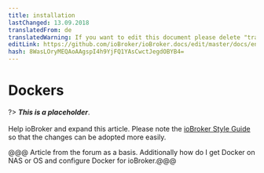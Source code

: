 ```yaml
---
title: installation
lastChanged: 13.09.2018
translatedFrom: de
translatedWarning: If you want to edit this document please delete "translatedFrom" field, elsewise this document will be translated automatically again
editLink: https://github.com/ioBroker/ioBroker.docs/edit/master/docs/en/install/docker.md
hash: 8WasLOryMEQAoAAgspI4h9YjFQ1YAsCwctJegdOBYB4=
---
```

# Dockers
?> ***This is a placeholder***.<br><br> Help ioBroker and expand this article. Please note the [ioBroker Style Guide](community/styleguidedoc) so that the changes can be adopted more easily.

@@@ Article from the forum as a basis. Additionally how do I get Docker on NAS or OS and configure Docker for ioBroker.@@@